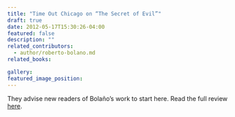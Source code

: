 ```yaml
---
title: "Time Out Chicago on “The Secret of Evil”"
draft: true
date: 2012-05-17T15:30:26-04:00
featured: false
description: ""
related_contributors:
  - author/roberto-bolano.md
related_books:

gallery:
featured_image_position: 
---
```


They advise new readers of Bolaño’s work to start here. Read the full review [here](http://timeoutchicago.com/arts-culture/books/15351866/the-secret-of-evil-by-roberto-bolano-book-review). 

